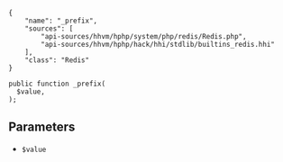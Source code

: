 ``` yamlmeta
{
    "name": "_prefix",
    "sources": [
        "api-sources/hhvm/hphp/system/php/redis/Redis.php",
        "api-sources/hhvm/hphp/hack/hhi/stdlib/builtins_redis.hhi"
    ],
    "class": "Redis"
}
```




``` Hack
public function _prefix(
  $value,
);
```




## Parameters




+ ` $value `
<!-- HHAPIDOC -->
